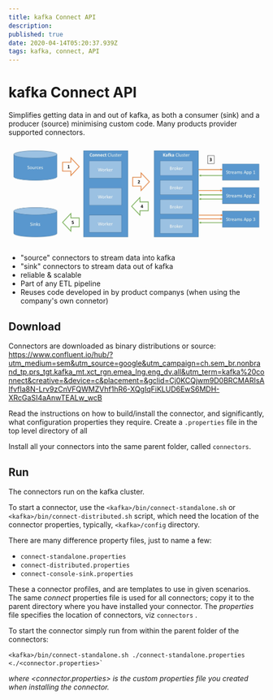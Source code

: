 ```yaml
---
title: kafka Connect API
description: 
published: true
date: 2020-04-14T05:20:37.939Z
tags: kafka, connect, API
---
```


# kafka Connect API
Simplifies getting data in and out of kafka, as both a consumer (sink) and a producer (source) minimising custom code. Many products provider supported connectors.

![kafka-connect.png](/uploads/kafka/kafka-connect.png)

* "source" connectors to stream data into kafka
* "sink" connectors to stream data out of kafka
* reliable & scalable
* Part of any ETL pipeline
* Reuses code developed in by product companys (when using the company's own connetor)

## Download
Connectors are downloaded as binary distributions or source:
https://www.confluent.io/hub/?utm_medium=sem&utm_source=google&utm_campaign=ch.sem_br.nonbrand_tp.prs_tgt.kafka_mt.xct_rgn.emea_lng.eng_dv.all&utm_term=kafka%20connect&creative=&device=c&placement=&gclid=Cj0KCQjwm9D0BRCMARIsAIfvfIa8N-Lrv9zCnVFQWMZVhf1hR6-XQgIqFiKLUD6EwS6MDH-XRcGaSI4aAnwTEALw_wcB

Read the instructions on how to build/install the connector, and significantly, what configuration properties they require. Create a `.properties` file in the top level directory of all 

Install all your connectors into the same parent folder, called `connectors`.

## Run
The connectors run on the kafka cluster.

To start a connector, use the `<kafka>/bin/connect-standalone.sh` or `<kafka>/bin/connect-distributed.sh` script, which need the location of the connector properties, typically, `<kafka>/config` directory.

There are many difference property files, just to name a few:
* `connect-standalone.properties`
* `connect-distributed.properties`
* `connect-console-sink.properties`

These a connector profiles, and are templates to use in given scenarios. The same _connect_ properties file is used for all connectors; copy it to the parent directory where you have installed your connector. The _properties_ file specifies the location of connectors, viz `connectors` .

To start the connector simply run from within the parent folder of the connectors:
```
<kafka>/bin/connect-standalone.sh ./connect-standalone.properties <./<connector.properties>`
```

_where <connector.properties> is the custom properties file you created when installing the connector._


